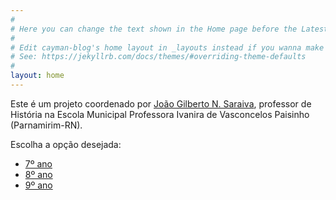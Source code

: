 ```yaml
---
#
# Here you can change the text shown in the Home page before the Latest Posts section.
#
# Edit cayman-blog's home layout in _layouts instead if you wanna make some changes
# See: https://jekyllrb.com/docs/themes/#overriding-theme-defaults
#
layout: home
---
```


Este é um projeto coordenado por [João Gilberto N. Saraiva](https://0jonjo.github.io/0jonjo/), professor de História na Escola Municipal Professora Ivanira de Vasconcelos Paisinho (Parnamirim-RN).

Escolha a opção desejada:

- [7º ano](https://0jonjo.github.io/arcada/tag/7ano)
- [8º ano](https://0jonjo.github.io/arcada/tag/8ano)
- [9º ano](https://0jonjo.github.io/arcada/tag/9ano)
